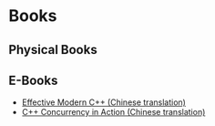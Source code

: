 # Books

## Physical Books

## E-Books

- [Effective Modern C++ (Chinese translation)](https://cntransgroup.github.io/EffectiveModernCppChinese/)
- [C++ Concurrency in Action (Chinese translation)](https://www.bookstack.cn/read/Cpp_Concurrency_In_Action/README.md)
